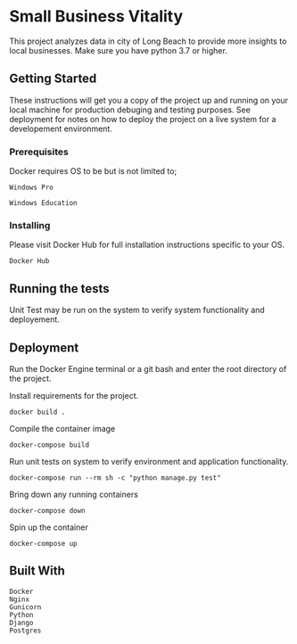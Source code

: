 # Small Business Vitality

This project analyzes data in city of Long Beach to provide more insights to local businesses. 
Make sure you have python 3.7 or higher.

## Getting Started

These instructions will get you a copy of the project up and running on your local machine for production debuging and testing purposes. See deployment for notes on how to deploy the project on a live system for a developement environment.

### Prerequisites

Docker requires OS to be but is not limited to;

```
Windows Pro
```
```
Windows Education 
```

### Installing

Please visit Docker Hub for full installation instructions specific to your OS. 

```
Docker Hub
```

## Running the tests

Unit Test may be run on the system to verify system functionality and deployement. 


## Deployment

Run the Docker Engine terminal or a git bash and enter the root directory of the project. 

Install requirements for the project.
```
docker build . 
```

Compile the container image 
```
docker-compose build 
```

Run unit tests on system to verify environment and application functionality. 
```
docker-compose run --rm sh -c "python manage.py test"
```

Bring down any running containers
```
docker-compose down 
```

Spin up the container
```
docker-compose up 
```
## Built With
 
 ```
 Docker 
 Nginx 
 Gunicorn
 Python 
 Django
 Postgres
 ``` 
 

